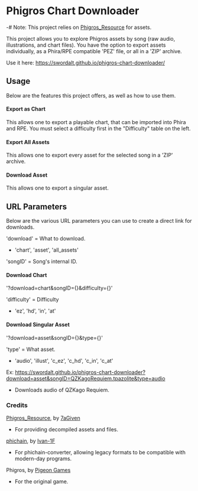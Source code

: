 # Phigros Chart Downloader
-# Note: This project relies on [Phigros_Resource](https://github.com/7aGiven/Phigros_Resource) for assets.

This project allows you to explore Phigros assets by song (raw audio, illustrations, and chart files). You have the option to export assets individually, as a Phira/RPE compatible 'PEZ' file, or all in a 'ZIP' archive.

Use it here: https://swordalt.github.io/phigros-chart-downloader/

## Usage
Below are the features this project offers, as well as how to use them.

#### Export as Chart
This allows one to export a playable chart, that can be imported into Phira and RPE. You must select a difficulty first in the "Difficulty" table on the left.

#### Export All Assets
This allows one to export every asset for the selected song in a 'ZIP' archive.

#### Download Asset
This allows one to export a singular asset.

## URL Parameters
Below are the various URL parameters you can use to create a direct link for downloads.

'download' = What to download.
- 'chart', 'asset', 'all_assets'

'songID' = Song's internal ID.

#### Download Chart
'?download=chart&songID={}&difficulty={}'

'difficulty' = Difficulty
- 'ez', 'hd', 'in', 'at'

#### Download Singular Asset
'?download=asset&songID={}&type={}'

'type' = What asset.
- 'audio', 'illust', 'c_ez', 'c_hd', 'c_in', 'c_at'

Ex: https://swordalt.github.io/phigros-chart-downloader?download=asset&songID=QZKagoRequiem.tpazolite&type=audio
- Downloads audio of QZKago Requiem.

### Credits
[Phigros_Resource](https://github.com/7aGiven/Phigros_Resource), by [7aGiven](https://github.com/7aGiven)
- For providing decompiled assets and files.

[phichain](https://github.com/Ivan-1F/phichain), by [Ivan-1F](https://github.com/Ivan-1F)
- For phichain-converter, allowing legacy formats to be compatible with modern-day programs.

Phigros, by [Pigeon Games](https://space.bilibili.com/414149787)
- For the original game.

